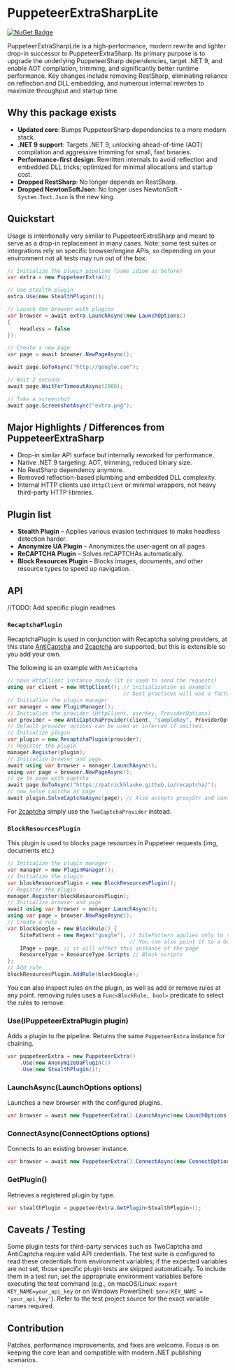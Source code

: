 # PuppeteerExtraSharpLite

[![NuGet Badge](https://buildstats.info/nuget/PuppeteerExtraSharp)](https://www.nuget.org/packages/PuppeteerExtraSharpLite)

PuppeteerExtraSharpLite is a high-performance, modern rewrite and lighter drop-in successor to PuppeteerExtraSharp. Its primary purpose is to upgrade the underlying PuppeteerSharp dependencies, target .NET 9, and enable AOT compilation, trimming, and significantly better runtime performance. Key changes include removing RestSharp, eliminating reliance on reflection and DLL embedding, and numerous internal rewrites to maximize throughput and startup time.

## Why this package exists

- **Updated core**: Bumps PuppeteerSharp dependencies to a more modern stack.
- **.NET 9 support**: Targets .NET 9, unlocking ahead-of-time (AOT) compilation and aggressive trimming for small, fast binaries.
- **Performance-first design**: Rewritten internals to avoid reflection and embedded DLL tricks; optimized for minimal allocations and startup cost.
- **Dropped RestSharp**: No longer depends on RestSharp.
- **Dropped NewtonSoftJson**: No longer uses NewtonSoft - `System.Text.Json` is the new king.

## Quickstart

Usage is intentionally very similar to PuppeteerExtraSharp and meant to serve as a drop-in replacement in many cases. Note: some test suites or integrations rely on specific browser/engine APIs, so depending on your environment not all tests may run out of the box.

```csharp
// Initialize the plugin pipeline (same idiom as before)
var extra = new PuppeteerExtra();

// Use stealth plugin
extra.Use(new StealthPlugin());

// Launch the browser with plugins
var browser = await extra.LaunchAsync(new LaunchOptions()
{
    Headless = false
});

// Create a new page
var page = await browser.NewPageAsync();

await page.GoToAsync("http://google.com");

// Wait 2 seconds
await page.WaitForTimeoutAsync(2000);

// Take a screenshot
await page.ScreenshotAsync("extra.png");
```

## Major Highlights / Differences from PuppeteerExtraSharp

- Drop-in similar API surface but internally reworked for performance.
- Native .NET 9 targeting: AOT, trimming, reduced binary size.
- No RestSharp dependency anymore.
- Removed reflection-based plumbing and embedded DLL complexity.
- Internal HTTP clients use `HttpClient` or minimal wrappers, not heavy third-party HTTP libraries.

## Plugin list

- **Stealth Plugin** – Applies various evasion techniques to make headless detection harder.
- **Anonymize UA Plugin** – Anonymizes the user-agent on all pages.
- **ReCAPTCHA Plugin** – Solves reCAPTCHAs automatically.
- **Block Resources Plugin** – Blocks images, documents, and other resource types to speed up navigation.

## API

//TODO: Add specific plugin readmes

### `RecaptchaPlugin`

RecaptchaPlugin is used in conjunction with Recaptcha solving providers, at this state [AntiCaptcha](https://anti-captcha.com/mainpage) and [2captcha](https://2captcha.com/ru) are supported, but this is extensible so you add your own.

The following is an example with `AntiCaptcha`

```csharp
// have HttpClient instance ready (it is used to send the requests)
using var client = new HttpClient(); // initialization as example
                                     // best practices will use a factory/singleton
// Initialize the plugin manager
var manager = new PluginManager();
// Initialize the provider (HttpClient, userKey, ProviderOptions)
var provider = new AntiCaptchaProvider(client, "sampleKey", ProviderOptions.Default);
// Default provider options can be used or inferred if omitted.
// Initialize plugin
var plugin = new RecaptchaPlugin(provider);
// Register the plugin
manager.Register(plugin);
// Initialize browser and page
await using var browser = manager.LaunchAsync();
using var page = browser.NewPageAsync();
// go to page with captcha
await page.GoToAsync("https://patrickhlauke.github.io/recaptcha/");
// now solve captcha at page
await plugin.SolveCaptchaAsync(page); // Also accepts proxyStr and cancellationToken.
```

For [2captcha](https://2captcha.com/ru) simply use the `TwoCaptchaProvider` instead.

### `BlockResourcesPlugin`

This plugin is used to blocks page resources in Puppeteer requests (img, documents etc.)

```csharp
// Initialize the plugin manager
var manager = new PluginManager();
// Initialize the plugin
var blockResourcesPlugin = new BlockResourcesPlugin();
// Register the plugin
manager.Register(blockResourcesPlugin);
// Initialize browser and page
await using var browser = manager.LaunchAsync();
using var page = browser.NewPageAsync();
// Create a rule
var blockGoogle = new BlockRule() {
    SitePattern = new Regex("google"), // SitePattern applies only to specific urls by pattern
                                       // You can also point it to a GeneratedRegex
    IPage = page, // it will affect this instance of the page
    ResourceType = ResourceType.Scripts // Block scripts
};
// Add rule
blockResourcesPlugin.AddRule(blockGoogle);
```

You can also inspect rules on the plugin, as well as add or remove rules at any point. removing rules uses a `Func<BlockRule, bool>` predicate to select the rules to remove.

### Use(IPuppeteerExtraPlugin plugin)

Adds a plugin to the pipeline. Returns the same `PuppeteerExtra` instance for chaining.

```csharp
var puppeteerExtra = new PuppeteerExtra()
    .Use(new AnonymizeUaPlugin())
    .Use(new StealthPlugin());
```

### LaunchAsync(LaunchOptions options)

Launches a new browser with the configured plugins.

```csharp
var browser = await new PuppeteerExtra().LaunchAsync(new LaunchOptions());
```

### ConnectAsync(ConnectOptions options)

Connects to an existing browser instance.

```csharp
var browser = await new PuppeteerExtra().ConnectAsync(new ConnectOptions());
```

### GetPlugin<T>()

Retrieves a registered plugin by type.

```csharp
var stealthPlugin = puppeteerExtra.GetPlugin<StealthPlugin>();
```

## Caveats / Testing

Some plugin tests for third-party services such as TwoCaptcha and AntiCaptcha require valid API credentials. The test suite is configured to read these credentials from environment variables; if the expected variables are not set, those specific plugin tests are skipped automatically. To include them in a test run, set the appropriate environment variables before executing the test command (e.g., on macOS/Linux: `export KEY_NAME=your_api_key` or on Windows PowerShell: `$env:KEY_NAME = 'your_api_key'`). Refer to the test project source for the exact variable names required.

## Contribution

Patches, performance improvements, and fixes are welcome. Focus is on keeping the core lean and compatible with modern .NET publishing scenarios.
